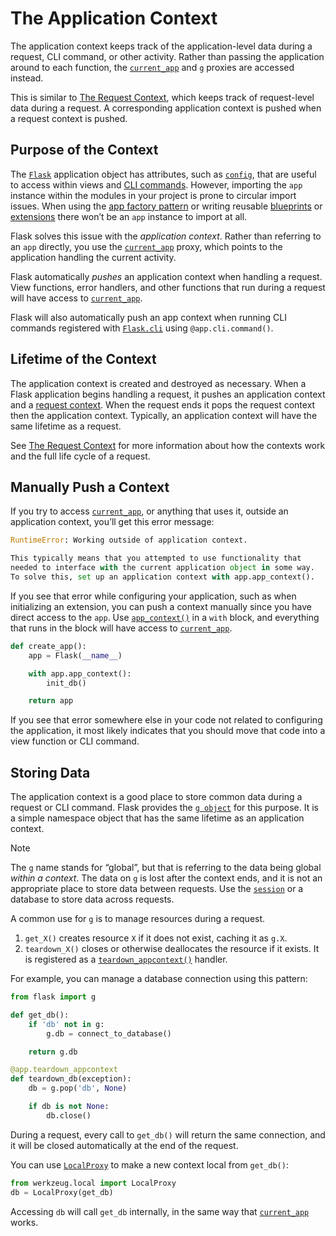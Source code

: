 
# The Application Context


The application context keeps track of the application-level data during
a request, CLI command, or other activity. Rather than passing the
application around to each function, the [`current_app`](https://flask.palletsprojects.com/../api/#flask.current_app "flask.current_app") and
[`g`](https://flask.palletsprojects.com/../api/#flask.g "flask.g") proxies are accessed instead.


This is similar to [The Request Context](https://flask.palletsprojects.com/../reqcontext/), which keeps track of
request-level data during a request. A corresponding application context
is pushed when a request context is pushed.



## Purpose of the Context


The [`Flask`](https://flask.palletsprojects.com/../api/#flask.Flask "flask.Flask") application object has attributes, such as
[`config`](https://flask.palletsprojects.com/../api/#flask.Flask.config "flask.Flask.config"), that are useful to access within views and
[CLI commands](https://flask.palletsprojects.com/../cli/). However, importing the `app` instance
within the modules in your project is prone to circular import issues.
When using the [app factory pattern](https://flask.palletsprojects.com/../patterns/appfactories/) or
writing reusable [blueprints](https://flask.palletsprojects.com/../blueprints/) or
[extensions](https://flask.palletsprojects.com/../extensions/) there won’t be an `app` instance to
import at all.


Flask solves this issue with the *application context*. Rather than
referring to an `app` directly, you use the [`current_app`](https://flask.palletsprojects.com/../api/#flask.current_app "flask.current_app")
proxy, which points to the application handling the current activity.


Flask automatically *pushes* an application context when handling a
request. View functions, error handlers, and other functions that run
during a request will have access to [`current_app`](https://flask.palletsprojects.com/../api/#flask.current_app "flask.current_app").


Flask will also automatically push an app context when running CLI
commands registered with [`Flask.cli`](https://flask.palletsprojects.com/../api/#flask.Flask.cli "flask.Flask.cli") using `@app.cli.command()`.




## Lifetime of the Context


The application context is created and destroyed as necessary. When a
Flask application begins handling a request, it pushes an application
context and a [request context](https://flask.palletsprojects.com/../reqcontext/). When the request
ends it pops the request context then the application context.
Typically, an application context will have the same lifetime as a
request.


See [The Request Context](https://flask.palletsprojects.com/../reqcontext/) for more information about how the contexts work
and the full life cycle of a request.




## Manually Push a Context


If you try to access [`current_app`](https://flask.palletsprojects.com/../api/#flask.current_app "flask.current_app"), or anything that uses it,
outside an application context, you’ll get this error message:



```python
RuntimeError: Working outside of application context.

This typically means that you attempted to use functionality that
needed to interface with the current application object in some way.
To solve this, set up an application context with app.app_context().

```


If you see that error while configuring your application, such as when
initializing an extension, you can push a context manually since you
have direct access to the `app`. Use [`app_context()`](https://flask.palletsprojects.com/../api/#flask.Flask.app_context "flask.Flask.app_context") in a
`with` block, and everything that runs in the block will have access
to [`current_app`](https://flask.palletsprojects.com/../api/#flask.current_app "flask.current_app").



```python
def create_app():
    app = Flask(__name__)

    with app.app_context():
        init_db()

    return app

```


If you see that error somewhere else in your code not related to
configuring the application, it most likely indicates that you should
move that code into a view function or CLI command.




## Storing Data


The application context is a good place to store common data during a
request or CLI command. Flask provides the [`g object`](https://flask.palletsprojects.com/../api/#flask.g "flask.g") for this
purpose. It is a simple namespace object that has the same lifetime as
an application context.



Note


The `g` name stands for “global”, but that is referring to the
data being global *within a context*. The data on `g` is lost
after the context ends, and it is not an appropriate place to store
data between requests. Use the [`session`](https://flask.palletsprojects.com/../api/#flask.session "flask.session") or a database to
store data across requests.



A common use for [`g`](https://flask.palletsprojects.com/../api/#flask.g "flask.g") is to manage resources during a request.


1. `get_X()` creates resource `X` if it does not exist, caching it
as `g.X`.
2. `teardown_X()` closes or otherwise deallocates the resource if it
exists. It is registered as a [`teardown_appcontext()`](https://flask.palletsprojects.com/../api/#flask.Flask.teardown_appcontext "flask.Flask.teardown_appcontext")
handler.


For example, you can manage a database connection using this pattern:



```python
from flask import g

def get_db():
    if 'db' not in g:
        g.db = connect_to_database()

    return g.db

@app.teardown_appcontext
def teardown_db(exception):
    db = g.pop('db', None)

    if db is not None:
        db.close()

```


During a request, every call to `get_db()` will return the same
connection, and it will be closed automatically at the end of the
request.


You can use [`LocalProxy`](https://werkzeug.palletsprojects.com/en/2.2.x/local/#werkzeug.local.LocalProxy "(in Werkzeug v2.2.x)") to make a new context
local from `get_db()`:



```python
from werkzeug.local import LocalProxy
db = LocalProxy(get_db)

```


Accessing `db` will call `get_db` internally, in the same way that
[`current_app`](https://flask.palletsprojects.com/../api/#flask.current_app "flask.current_app") works.







